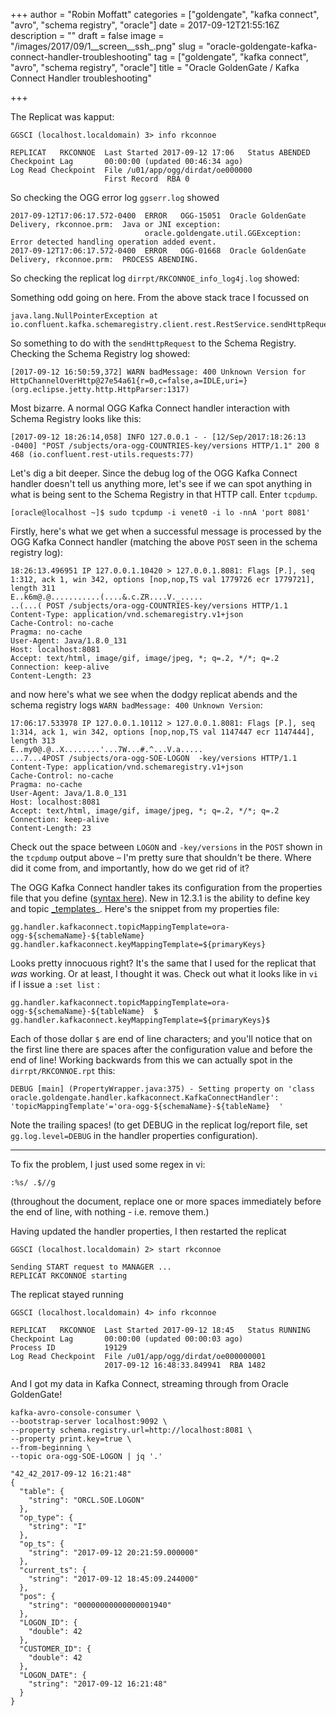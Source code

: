+++
author = "Robin Moffatt"
categories = ["goldengate", "kafka connect", "avro", "schema registry", "oracle"]
date = 2017-09-12T21:55:16Z
description = ""
draft = false
image = "/images/2017/09/1__screen__ssh_.png"
slug = "oracle-goldengate-kafka-connect-handler-troubleshooting"
tag = ["goldengate", "kafka connect", "avro", "schema registry", "oracle"]
title = "Oracle GoldenGate / Kafka Connect Handler troubleshooting"

+++

The Replicat was kapput: 

```
GGSCI (localhost.localdomain) 3> info rkconnoe

REPLICAT   RKCONNOE  Last Started 2017-09-12 17:06   Status ABENDED
Checkpoint Lag       00:00:00 (updated 00:46:34 ago)
Log Read Checkpoint  File /u01/app/ogg/dirdat/oe000000
                     First Record  RBA 0
```

So checking the OGG error log `ggserr.log` showed

```
2017-09-12T17:06:17.572-0400  ERROR   OGG-15051  Oracle GoldenGate Delivery, rkconnoe.prm:  Java or JNI exception:
                              oracle.goldengate.util.GGException: Error detected handling operation added event.
2017-09-12T17:06:17.572-0400  ERROR   OGG-01668  Oracle GoldenGate Delivery, rkconnoe.prm:  PROCESS ABENDING.
```

So checking the replicat log `dirrpt/RKCONNOE_info_log4j.log` showed:

<script src="https://gist.github.com/rmoff/3e1fe8153d3a72068af1fb612fe4b839.js"></script>

Something odd going on here. From the above stack trace I focussed on 

    java.lang.NullPointerException at io.confluent.kafka.schemaregistry.client.rest.RestService.sendHttpRequest

So something to do with the `sendHttpRequest` to the Schema Registry. Checking the Schema Registry log showed: 

```
[2017-09-12 16:50:59,372] WARN badMessage: 400 Unknown Version for HttpChannelOverHttp@27e54a61{r=0,c=false,a=IDLE,uri=} (org.eclipse.jetty.http.HttpParser:1317)
```

Most bizarre. A normal OGG Kafka Connect handler interaction with Schema Registry looks like this: 

```
[2017-09-12 18:26:14,058] INFO 127.0.0.1 - - [12/Sep/2017:18:26:13 -0400] "POST /subjects/ora-ogg-COUNTRIES-key/versions HTTP/1.1" 200 8  468 (io.confluent.rest-utils.requests:77)
```

Let's dig a bit deeper. Since the debug log of the OGG Kafka Connect handler doesn't tell us anything more, let's see if we can spot anything in what is being sent to the Schema Registry in that HTTP call. Enter `tcpdump`.

    [oracle@localhost ~]$ sudo tcpdump -i venet0 -i lo -nnA 'port 8081'

Firstly, here's what we get when a successful message is processed by the OGG Kafka Connect handler (matching the above `POST` seen in the schema registry log): 

```
18:26:13.496951 IP 127.0.0.1.10420 > 127.0.0.1.8081: Flags [P.], seq 1:312, ack 1, win 342, options [nop,nop,TS val 1779726 ecr 1779721], length 311
E..k6m@.@...........(....&.c.ZR....V._.....
..(...( POST /subjects/ora-ogg-COUNTRIES-key/versions HTTP/1.1
Content-Type: application/vnd.schemaregistry.v1+json
Cache-Control: no-cache
Pragma: no-cache
User-Agent: Java/1.8.0_131
Host: localhost:8081
Accept: text/html, image/gif, image/jpeg, *; q=.2, */*; q=.2
Connection: keep-alive
Content-Length: 23
```

and now here's what we see when the dodgy replicat abends and the schema registry logs `WARN badMessage: 400 Unknown Version`: 

```
17:06:17.533978 IP 127.0.0.1.10112 > 127.0.0.1.8081: Flags [P.], seq 1:314, ack 1, win 342, options [nop,nop,TS val 1147447 ecr 1147444], length 313
E..my0@.@..X........'...7W...#.^...V.a.....
...7...4POST /subjects/ora-ogg-SOE-LOGON  -key/versions HTTP/1.1
Content-Type: application/vnd.schemaregistry.v1+json
Cache-Control: no-cache
Pragma: no-cache
User-Agent: Java/1.8.0_131
Host: localhost:8081
Accept: text/html, image/gif, image/jpeg, *; q=.2, */*; q=.2
Connection: keep-alive
Content-Length: 23
```

Check out the space between `LOGON` and `-key/versions` in the `POST` shown in the `tcpdump` output above – I'm pretty sure that shouldn't be there. Where did it come from, and importantly, how do we get rid of it?

The OGG Kafka Connect handler takes its configuration from the properties file that you define ([syntax here](http://docs.oracle.com/goldengate/bd123110/gg-bd/GADBD/using-kafka-connect-handler.htm#GADBD-GUID-23F5CCE3-845C-43F0-A08E-42C2BD1824FB)). New in 12.3.1 is the ability to define key and topic [_templates](http://docs.oracle.com/goldengate/bd123110/gg-bd/GADBD/using-kafka-connect-handler.htm#GADBD-GUID-A87CAFFA-DACF-43A0-8C6C-5C64B578D606)_. Here's the snippet from my properties file: 

```
gg.handler.kafkaconnect.topicMappingTemplate=ora-ogg-${schemaName}-${tableName}
gg.handler.kafkaconnect.keyMappingTemplate=${primaryKeys}
```

Looks pretty innocuous right? It's the same that I used for the replicat that _was_ working. Or at least, I thought it was. Check out what it looks like in `vi` if I issue a `:set list` : 

```
gg.handler.kafkaconnect.topicMappingTemplate=ora-ogg-${schemaName}-${tableName}  $
gg.handler.kafkaconnect.keyMappingTemplate=${primaryKeys}$
``` 

Each of those dollar `$` are end of line characters; and you'll notice that on the first line there are spaces after the configuration value and before the end of line! Working backwards from this we can actually spot in the `dirrpt/RKCONNOE.rpt` this: 

    DEBUG [main] (PropertyWrapper.java:375) - Setting property on 'class oracle.goldengate.handler.kafkaconnect.KafkaConnectHandler': 'topicMappingTemplate'='ora-ogg-${schemaName}-${tableName}  '

Note the trailing spaces! (to get DEBUG in the replicat log/report file, set `gg.log.level=DEBUG` in the handler properties configuration). 

---

To fix the problem, I just used some regex in vi: 

    :%s/ .$//g

(throughout the document, replace one or more spaces immediately before the end of line, with nothing - i.e. remove them.)

Having updated the handler properties, I then restarted the replicat

```
GGSCI (localhost.localdomain) 2> start rkconnoe

Sending START request to MANAGER ...
REPLICAT RKCONNOE starting
```

The replicat stayed running

```
GGSCI (localhost.localdomain) 4> info rkconnoe

REPLICAT   RKCONNOE  Last Started 2017-09-12 18:45   Status RUNNING
Checkpoint Lag       00:00:00 (updated 00:00:03 ago)
Process ID           19129
Log Read Checkpoint  File /u01/app/ogg/dirdat/oe000000001
                     2017-09-12 16:48:33.849941  RBA 1482
```

And I got my data in Kafka Connect, streaming through from Oracle GoldenGate!

```
kafka-avro-console-consumer \
--bootstrap-server localhost:9092 \
--property schema.registry.url=http://localhost:8081 \
--property print.key=true \
--from-beginning \
--topic ora-ogg-SOE-LOGON | jq '.'

"42_42_2017-09-12 16:21:48"
{
  "table": {
    "string": "ORCL.SOE.LOGON"
  },
  "op_type": {
    "string": "I"
  },
  "op_ts": {
    "string": "2017-09-12 20:21:59.000000"
  },
  "current_ts": {
    "string": "2017-09-12 18:45:09.244000"
  },
  "pos": {
    "string": "00000000000000001940"
  },
  "LOGON_ID": {
    "double": 42
  },
  "CUSTOMER_ID": {
    "double": 42
  },
  "LOGON_DATE": {
    "string": "2017-09-12 16:21:48"
  }
}
```
